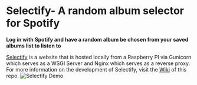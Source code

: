 # Selectify- A random album selector for Spotify

**Log in with Spotify and have a random album be chosen from your saved albums list to listen to**

[Selectify](albumselector.com) is a website that is hosted locally from a Raspberry PI via Gunicorn which serves as a WSGI Server and Nginx which serves as a reverse proxy. For more information on the development of Selectify, visit the [Wiki](https://github.com/ataschuk/selectify/wiki) of this repo. 
![Selectify Demo](https://github.com/ataschuk/selectify/assets/120518938/2f6190b4-eacb-4c83-b850-c9c388457c46)
